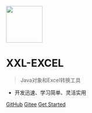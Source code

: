 <img src="https://www.xuxueli.com/doc/static/xxl-job/images/xxl-logo.png" width="100" >

# XXL-EXCEL

> Java对象和Excel转换工具

- 开发迅速、学习简单、灵活实用


[GitHub](https://github.com/xuxueli/xxl-excel/)
[Gitee](http://gitee.com/xuxueli0323/xxl-excel)
[Get Started](#《Java对象和Excel转换工具XXL-EXCEL》)